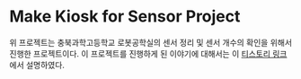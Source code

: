 # Make Kiosk for Sensor Project
위 프로젝트는 충북과학고등학교 로봇공학실의 센서 정리 및 센서 개수의 확인을 위해서 진행한 프로젝트이다.
이 프로젝트를 진행하게 된 이야기에 대해서는 이 [티스토리 링크](https://mosw.tistory.com/55)에서 설명하였다.
